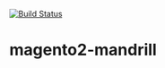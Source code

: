 [![Build Status](https://travis-ci.org/ebizmarts/magento2-mandrill.svg?branch=develop)](https://travis-ci.org/ebizmarts/magento2-mandrill)
# magento2-mandrill
